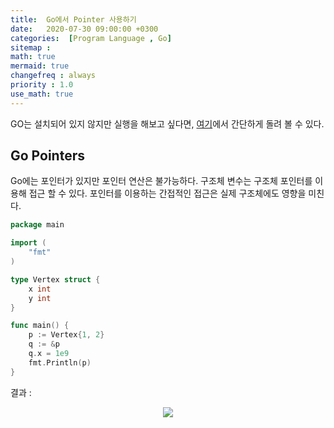 ```yaml
---
title:  Go에서 Pointer 사용하기
date:   2020-07-30 09:00:00 +0300
categories:  [Program Language , Go]
sitemap :
math: true
mermaid: true
changefreq : always
priority : 1.0
use_math: true
---
```


GO는 설치되어 있지 않지만 실행을 해보고 싶다면, [여기](https://tour.golang.org/methods/20)에서 간단하게 돌려 볼 수 있다.

## Go Pointers

Go에는 포인터가 있지만 포인터 연산은 불가능하다. 구조체 변수는 구조체 포인터를 이용해 접근 할 수 있다. 포인터를 이용하는 간접적인 접근은 실제 구조체에도 영향을 미친다. 

```go
package main

import (
	"fmt"
)

type Vertex struct {
	x int
	y int
}

func main() {
	p := Vertex{1, 2}
	q := &p
	q.x = 1e9
	fmt.Println(p)
}

```

결과 : 

<center><img src="../../assets/images/go6.png" ></center>